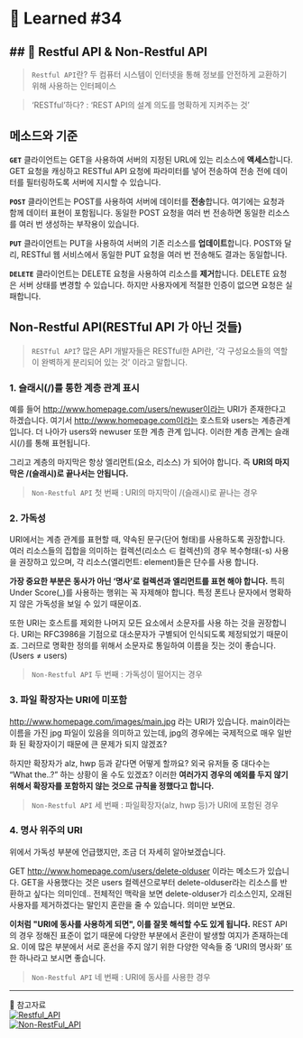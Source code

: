 # 🌟 Learned #34
## ## 🔶 Restful API & Non-Restful API
> `Restful API`란?
두 컴퓨터 시스템이 인터넷을 통해 정보를 안전하게 교환하기 위해 사용하는 인터페이스

 >‘RESTful’하다?
 >: ‘REST API의 설계 의도를 명확하게 지켜주는 것’ 
 
## 메소드와 기준
 
**`GET`**
클라이언트는 GET을 사용하여 서버의 지정된 URL에 있는 리소스에 **액세스**합니다. GET 요청을 캐싱하고 RESTful API 요청에 파라미터를 넣어 전송하여 전송 전에 데이터를 필터링하도록 서버에 지시할 수 있습니다.

**`POST`**
클라이언트는 POST를 사용하여 서버에 데이터를 **전송**합니다. 여기에는 요청과 함께 데이터 표현이 포함됩니다. 동일한 POST 요청을 여러 번 전송하면 동일한 리소스를 여러 번 생성하는 부작용이 있습니다.

**`PUT`**
클라이언트는 PUT을 사용하여 서버의 기존 리소스를 **업데이트**합니다. POST와 달리, RESTful 웹 서비스에서 동일한 PUT 요청을 여러 번 전송해도 결과는 동일합니다.

**`DELETE`**
클라이언트는 DELETE 요청을 사용하여 리소스를 **제거**합니다. DELETE 요청은 서버 상태를 변경할 수 있습니다. 하지만 사용자에게 적절한 인증이 없으면 요청은 실패합니다.

## Non-Restful API(RESTful API 가 아닌 것들)

> `RESTful API`?
> 많은 API 개발자들은 RESTful한 API란, ‘각 구성요소들의 역할이 완벽하게 분리되어 있는 것’ 이라고 말합니다.

### **1. 슬래시(/)를 통한 계층 관계 표시**

예를 들어 http://www.homepage.com/users/newuser이라는 URI가 존재한다고 하겠습니다. 여기서 http://www.homepage.com이라는 호스트와 users는 계층관계 입니다. 더 나아가 users와 newuser 또한 계층 관계 입니다. 이러한 계층 관계는 슬래시(/)를 통해 표현됩니다.

그리고 계층의 마지막은 항상 엘리먼트(요소, 리소스) 가 되어야 합니다. 즉 **URI의 마지막은 /(슬래시)로 끝나서는 안됩니다.**

> `Non-Restful API` 첫 번째 : URI의 마지막이 /(슬래시)로 끝나는 경우

### **2. 가독성**

URI에서는 계층 관계를 표현할 때, 약속된 문구(단어 형태)를 사용하도록 권장합니다. 여러 리소스들의 집합을 의미하는 컬렉션(리소스 ∈ 컬렉션)의 경우 복수형태(-s) 사용을 권장하고 있으며, 각 리소스(엘리먼트: element)들은 단수를 사용 합니다.

**가장 중요한 부분은 동사가 아닌 ‘명사’로 컬렉션과 엘리먼트를 표현 해야 합니다.**
특히 Under Score(\_)를 사용하는 행위는 꼭 자제해야 합니다. 특정 폰트나 문자에서 명확하지 않은 가독성을 보일 수 있기 때문이죠.

또한 URI는 호스트를 제외한 나머지 모든 요소에서 소문자를 사용 하는 것을 권장합니다. URI는 RFC3986을 기점으로 대소문자가 구별되어 인식되도록 제정되었기 때문이죠. 그러므로 명확한 정의를 위해서 소문자로 통일하여 이름을 짓는 것이 좋습니다. (Users ≠ users)

> `Non-Restful API` 두 번째 : 가독성이 떨어지는 경우

### **3. 파일 확장자는 URI에 미포함**

http://www.homepage.com/images/main.jpg 라는 URI가 있습니다. main이라는 이름을 가진 jpg 파일이 있음을 의미하고 있는데, jpg의 경우에는 국제적으로 매우 일반화 된 확장자이기 때문에 큰 문제가 되지 않겠죠?

하지만 확장자가 alz, hwp 등과 같다면 어떻게 할까요? 외국 유저들 중 대다수는 “What the..?” 하는 상황이 올 수도 있겠죠? 이러한 **여러가지 경우의 예외를 두지 않기 위해서 확장자를 포함하지 않는 것으로 규칙을 정했다고 합니다.**

> `Non-Restful API` 세 번째 : 파일확장자(alz, hwp 등)가 URI에 포함된 경우

### **4. 명사 위주의 URI**

위에서 가독성 부분에 언급했지만, 조금 더 자세히 알아보겠습니다.

GET http://www.homepage.com/users/delete-olduser 이라는 메소드가 있습니다. GET을 사용했다는 것은 users 컬렉션으로부터 delete-olduser라는 리소스를 반환하고 싶다는 의미인데.. 전체적인 맥락을 보면 delete-olduser가 리소스인지, 오래된 사용자를 제거하겠다는 말인지 혼란을 줄 수 있습니다. 의미만 보면요.

**이처럼 "URI에 동사를 사용하게 되면", 이를 잘못 해석할 수도 있게 됩니다.**
REST API의 경우 정해진 표준이 없기 때문에 다양한 부분에서 혼란이 발생할 여지가 존재하는데요. 이에 많은 부분에서 서로 혼선을 주지 않기 위한 다양한 약속들 중 ‘URI의 명사화’ 또한 하나라고 보시면 좋습니다.

> `Non-Restful API` 네 번째 : URI에 동사를 사용한 경우

---

💟 참고자료
<br>
[![Restful_API](https://img.shields.io/badge/Restful_API-E8E8E8.svg?style=for-the-badge&logo=Restful_API&logoColor=white)](https://aws.amazon.com/ko/what-is/restful-api/)
<br>
[![Non-RestFul_API](https://img.shields.io/badge/Non-RestFul_API-E8E8E8.svg?style=for-the-badge&logo=Non-RestFul_API&logoColor=white)](https://wallees.wordpress.com/2018/04/19/rest-api-restful/)
